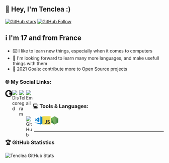 ## 👋 Hey, I'm Tenclea :)

<!-- [![GitHub Website](https://img.shields.io/website?down_color=FC0000&down_message=Offline (for now)&label=tenclea.github.io&style=for-the-badge&up_color=24FF00&up_message=Online&url=https%3A%2F%2Ftenclea.github.io)](https://tenclea.github.io) -->
[![GitHub stars](https://img.shields.io/github/stars/tenclea?style=for-the-badge)](https://github.com/tenclea)
[![GitHub Follow](https://img.shields.io/github/followers/Tenclea?color=7B16FF&label=GitHub%20Followers&logo=github&logoColor=7B16FF&style=for-the-badge)](https://github.com/Tenclea?tab=followers)
<!-- [![Telegram Channel](https://img.shields.io/badge/Tenclea%20Channel-Join-26A5E4?style=for-the-badge&logo=telegram)](https://t.me/Tenclea_Channel) -->

## ℹ️ I'm 17 and from France

- ⌨️ I like to learn new things, especially when it comes to computers
- 🔄 I'm looking forward to learn many more languages, and make usefull things with them
- 🎯 2021 Goals: contribute more to Open Source projects

<!-- ### Spotify Playing 🎧 -->

<!-- [<img src="https://now-playing-codestackr.vercel.app/api/spotify-playing" alt="codeSTACKr Spotify Playing" width="350" />](https://open.spotify.com/user/swyqyimdc12jajde4vpwd2x1b) -->

### 🌐 My Social Links:

[<img align="left" alt="GitHub Web" width="22px" src="https://raw.githubusercontent.com/iconic/open-iconic/master/svg/globe.svg" />][GitWeb]
[<img align="left" alt="Discord" width="22px" src="https://cdn.jsdelivr.net/npm/simple-icons@v3/icons/discord.svg" />][Discord]
[<img align="left" alt="Telegram" width="22px" src="https://cdn.jsdelivr.net/npm/simple-icons@v3/icons/telegram.svg" />][Telegram]
[<img align="left" alt="Email" width="22px" src="https://cdn.jsdelivr.net/npm/simple-icons@v3/icons/protonmail.svg" />][Email]

<br />

### 💻 Tools & Languages:

[<img align="left" alt="GitHub" width="26px" src="https://cdn1.iconfinder.com/data/icons/smallicons-logotypes/32/github-512.png" />][GitHub]
[<img align="left" alt="Visual Studio Code" width="26px" src="https://raw.githubusercontent.com/github/explore/80688e429a7d4ef2fca1e82350fe8e3517d3494d/topics/visual-studio-code/visual-studio-code.png" />][VSCode]
[<img align="left" alt="JavaScript" width="26px" src="https://raw.githubusercontent.com/github/explore/80688e429a7d4ef2fca1e82350fe8e3517d3494d/topics/javascript/javascript.png" />][JS]
[<img align="left" alt="Node.js" width="26px" src="https://raw.githubusercontent.com/github/explore/80688e429a7d4ef2fca1e82350fe8e3517d3494d/topics/nodejs/nodejs.png" />][NodeJS]

<br />
<br />

---

### 🏆 GitHub Statistics

<img align="left" alt="Tenclea GitHub Stats" src="https://github-readme-stats-sakujes.vercel.app/api?username=Tenclea&show_icons=true&hide_title=false&title_color=FFFFFFa&text_color=FFFFFF&bg_color=110,000000,000000&icon_color=28ce60&include_all_commits=true&hide_border=true" />

[GitWeb]: https://tenclea.github.io
[Discord]: https://discord.com/users/352520278103949312
[Telegram]: https://t.me/Tenclea
[Email]: mailto://tenclea@protonmail.com
[GitHub]: https://github.com
[VSCode]: https://code.visualstudio.com
[JS]: https://www.javascript.com
[NodeJS]: https://nodejs.org
